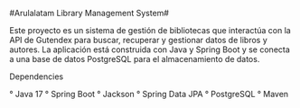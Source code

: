 #Arulalatam Library Management System#




Este proyecto es un sistema de gestión de bibliotecas que interactúa con la API de Gutendex para buscar, recuperar y gestionar datos de libros y autores. La aplicación está construida con Java y Spring Boot y se conecta a una base de datos PostgreSQL para el almacenamiento de datos.



Dependencies

° Java 17
° Spring Boot
° Jackson
° Spring Data JPA
° PostgreSQL
° Maven
